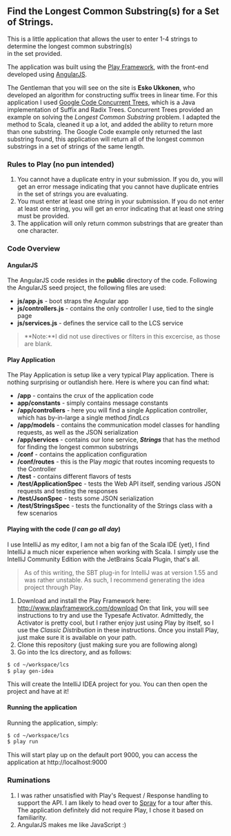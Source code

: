 ## Find the Longest Common Substring(s) for a Set of Strings.

This is a little application that allows the user to enter 1-4 strings to determine the longest common substring(s)  
in the set provided.

The application was built using the [Play Framework](http://www.playframework.com/), with the front-end developed using [AngularJS](http://angularjs.org/).

The Gentleman that you will see on the site is **Esko Ukkonen**, who developed an algorithm for constructing suffix trees in linear time.  For this application I used  [Google Code Concurrent Trees](https://code.google.com/p/concurrent-trees/), which is a Java implementation of Suffix and Radix Trees.  Concurrent Trees provided an example on solving the _Longest Common Substring_ problem.  I adapted the method to Scala, cleaned it up a lot, and added the ability to return more than one substring.  The Google Code example only returned the last substring found, this application will return all of the longest common substrings in a set of strings of the same length.

### Rules to Play (no pun intended)
1. You cannot have a duplicate entry in your submission.  If you do, you will get an error message indicating that you cannot have duplicate entries in the set of strings you are evaluating.
2. You must enter at least one string in your submission.  If you do not enter at least one string, you will get an error indicating that at least one string must be provided.
3. The application will only return common substrings that are greater than one character.

### Code Overview
#### AngularJS

The AngularJS code resides in the **public** directory of the code.  Following the AngularJS seed project, the following files are used:
* **js/app.js** - boot straps the Angular app
* **js/controllers.js** - contains the only controller I use, tied to the single page
* **js/services.js** - defines the service call to the LCS service

> **Note:**I did not use directives or filters in this excercise, as those are blank.

#### Play Application

The Play Application is setup like a very typical Play application.  There is nothing surprising or outlandish here.  Here is where you can find what:
* **/app** - contains the crux of the application code
 * **app/constants** - simply contains message constants
 * **/app/controllers** - here you will find a single Application controller, which has by-in-large a single method _findLcs_
 * **/app/models** - contains the communication model classes for handling requests, as well as the JSON serialization
 * **/app/services** - contains our lone service, **_Strings_** that has the method for finding the longest common substrings
* **/conf** - contains the application configuration
 * **/conf/routes** - this is the Play _magic_ that routes incoming requests to the Controller
* **/test** - contains different flavors of tests
 * **/test/ApplicationSpec** - tests the Web API itself, sending various JSON requests and testing the responses
 * **/test/JsonSpec** - tests some JSON serialization
 * **/test/StringsSpec** - tests the functionality of the Strings class with a few scenarios

#### Playing with the code (_I can go all day_)
I use IntelliJ as my editor, I am not a big fan of the Scala IDE (yet), I find IntelliJ a much nicer experience when working with Scala.  I simply use the IntelliJ Community Edition with the JetBrains Scala Plugin, that's all.
> As of this writing, the SBT plug-in for IntelliJ was at version 1.55 and was rather unstable.  As such, I recommend generating the idea project through Play.

1. Download and install the Play Framework here: http://www.playframework.com/download
 On that link, you will see instructions to try and use the Typesafe Activator.  Admittedly, the Activator is pretty cool, but I rather enjoy just using Play by itself, so I use the *Classic Distribution* in these instructions.
 Once you install Play, just make sure it is available on your path.
2. Clone this repository (just making sure you are following along)
3. Go into the lcs directory, and as follows:

```bash
$ cd ~/workspace/lcs
$ play gen-idea
```

This will create the IntelliJ IDEA project for you.  You can then open the project and have at it!

#### Running the application
Running the application, simply:
```bash
$ cd ~/workspace/lcs
$ play run
```

This will start play up on the default port 9000, you can access the application at http://localhost:9000

### Ruminations
1. I was rather unsatisfied with Play's Request / Response handling to support the API. I am likely to head over to [Spray](http://spray.io/) for a tour after this.  The application definitely did not require Play, I chose it based on familiarity.
2. AngularJS makes me like JavaScript :)

 

 


